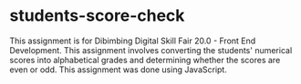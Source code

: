 # students-score-check
This assignment is for Dibimbing Digital Skill Fair 20.0 - Front End Development. This assignment involves converting the students' numerical scores into alphabetical grades and determining whether the scores are even or odd.
This assignment was done using JavaScript.
